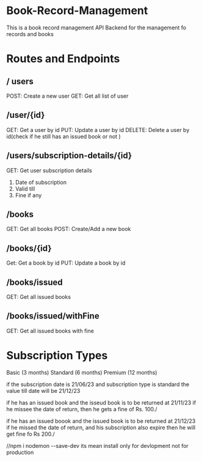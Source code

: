 # Book-Record-Management

This is a book record management API Backend for the management fo records and books

# Routes and Endpoints

## / users
POST: Create a new user
GET: Get all list of user

## /user/{id}
GET: Get a user by id
PUT: Update a user by id
DELETE: Delete a user by id(check if he still has an issued book or not )

## /users/subscription-details/{id}
GET: Get user subscription details
1. Date of subscription
2. Valid till
3. Fine if any

## /books
GET: Get all books
POST: Create/Add a new book

## /books/{id}
Get: Get a book by id
PUT: Update a book by id

## /books/issued
GET: Get all issued books

## /books/issued/withFine
GET: Get all issued books with fine 

# Subscription Types
Basic (3 months)
Standard (6 months)
Premium (12 months)

if the subscription date is 21/06/23
and subscription type is standard
the value till date will be 21/12/23

if he has an issued book and the isseud book  is to be returned at 21/11/23 
if he missee  the date of return, then he gets a fine of Rs. 100./

if he has an issued boook and the  issued book is to be returned at 21/12/23 if he missed the date of return, and his subscription also expire then he will get fine fo Rs 200./

//npm i nodemon --save-dev its mean install only for devlopment not for production